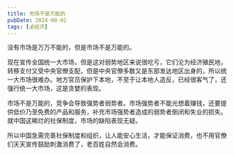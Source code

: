 ```yaml
---
title: 市场不是万能的
pubDate: 2024-08-02
tags: [💰经济]
---
```


没有市场是万万不能的，但是市场不是万能的。

现在宣传全国统一大市场，但是这对弱势地区来说很吃亏，它们沦为经济殖民地，转移支付又受中央官僚支配，但是中央官僚多数又是东部发达地区出身的，所以统一大市场很难办。地方官员保护下本地，不至于让本地人造反，已经很客气了，还强行统一大市场，这是贪婪的表现。

市场不是万能的，竞争会导致强势者弱势者。市场强势者不能光想着赚钱，还要提供低价乃至免费的产品和服务，补充市场强势者造成的弱势者倒闭和失业的损失。就中国这稀烂的社保制度，市场的缺陷表现无疑。

所以中国急需完善社保制度和组织，让人能安心生活，才能保证消费，也不用官僚们天天宣传鼓励刺激消费了，老百姓自然会消费。

